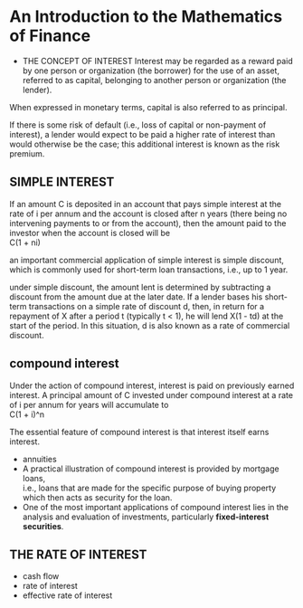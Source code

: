 # An Introduction to the Mathematics of Finance

- THE CONCEPT OF INTEREST
Interest may be regarded as a reward paid by one person or organization (the
borrower) for the use of an asset, referred to as capital, belonging to
another person or organization (the lender).

When expressed in monetary terms, capital is also referred to as principal.

If there is some risk of default (i.e., loss of capital or non-payment of interest),
a lender would expect to be paid a higher rate of interest than would otherwise
be the case; this additional interest is known as the risk premium.

## SIMPLE INTEREST

If an amount C is deposited in an account that pays simple interest at the rate of
i per annum and the account is closed after n years (there being no intervening
payments to or from the account), then the amount paid to the investor when
the account is closed will be \
C(1 + ni)

an important commercial application of simple interest is simple discount, which is commonly used for short-term loan transactions, i.e., up to 1 year.

under simple discount, the amount lent is determined by subtracting a discount from
the amount due at the later date. If a lender bases his short-term transactions on
a simple rate of discount d, then, in return for a repayment of X after a period t
(typically t < 1), he will lend X(1 - td) at the start of the period. In this situation,
d is also known as a rate of commercial discount.

## compound interest

Under the action of compound interest, interest is paid on previously earned
interest. A principal amount of C invested under compound interest at a rate of i per annum for years will accumulate to \
C(1 + i)^n

The essential feature of compound interest is that interest itself earns interest.
- annuities
- A practical illustration of compound interest is provided by mortgage loans, \
  i.e., loans that are made for the specific purpose of buying property which then acts as security for the loan.
- One of the most important applications of compound interest lies in the analysis and evaluation of investments, particularly **fixed-interest securities**.

## THE RATE OF INTEREST

- cash flow
- rate of interest
- effective rate of interest
